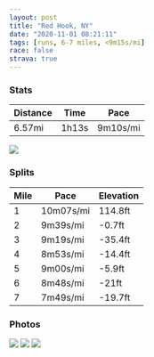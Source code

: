 ```yaml
---
layout: post
title: "Red Hook, NY"
date: "2020-11-01 08:21:11"
tags: [runs, 6-7 miles, <9m15s/mi]
race: false
strava: true
---
```


### Stats

| Distance | Time | Pace |
|----------|------|------|
|6.57mi|1h13s|9m10s/mi|

<img src='https://maps.googleapis.com/maps/api/staticmap?maptype=roadmap&path=enc:}up_G|ktaMc@mDc@wB_@kA_AqAY}@Ga@WkDUaAiBqDi@y@[_@m@cAKWGg@A]HaCJ}@Pg@Ho@XoA@[He@?e@R{ADy@A]Iy@s@}BKe@Ks@Mg@Si@Uc@Se@M_@{@yA[q@KKw@oAcAoAOIMCQ@QEa@@_AKU?YGgAK_@KeAGc@DYRUZETAd@OZIZKNE\KRs@bASP]p@]b@w@t@[d@cBb@_AL]JMH[JOHQBWJk@Xs@T_@FsAh@O?UH[D}Aj@kAXg@Vc@^MCMOMWCODDP`@l@bCN`@i@{AWg@Qw@Yy@CMPZNj@HRVRREnA}@rAk@dCg@^UzAa@HAROXGn@Yf@Ip@UXCj@UpAWfAm@d@g@~@wAp@yANQLc@Vg@Nk@ZeBCm@EYEm@SqAKw@I_B@o@Cm@TmBLg@Jo@Bc@EyA@_@He@l@eAb@k@Rc@TYfA{@v@_@x@e@b@o@bA}BDOZk@Lg@l@_B^}BL_@\eBLkA@]RgAHOb@e@Zc@Xk@\c@fBiDVq@\k@d@g@T?f@V`@Dp@Rz@NLHVF^DhBf@bANhC~@z@NjEZbAGz@?pFZfCVf@V`AfAZb@`@r@z@jApBjARHp@b@hCfAnAXZPNFXTl@X`@VdAlAXh@Vr@t@fA\\d@P~ATf@@f@Gp@E`@Dd@Lt@\b@X`@b@bC|Ap@h@tAxAdAvBVrANjAJ^Pd@Bt@@dDO|@Mf@Q`@KH]x@SPk@v@c@t@Kf@UjBWlFWhAm@tAo@v@aAn@aBl@y@Na@P{A\m@FgA@s@IgABkAT[Ls@f@_@^[b@e@x@e@rAYnAI~ACD?b@Gj@On@E~AIb@IHI@kASABdAXJJJ|@Cf@?j@EjAGd@QtDIr@EvAIh@IrAMz@O^q@dCW|ACh@o@zDEb@?f@MbAK|AMj@KpAIXInBHj@Kt@LhAp@|AJ^NJVd@vBhEd@j@`A~Ap@bBNn@EL[^U`@m@Xk@DiAEaCU]QmC]_Be@SIo@EoA?[EsAAi@D{@R[DKEGKMg@e@gDGq@Sc@}@_@{Bc@k@AeA_@W@{CSe@MQKc@c@CcB@s@PeC?wC_@_FAoC&key=AIzaSyC1MId7bFpkLXNAaYhBSTb8jLyiSqzbDtM&size=800x800&markers=color:yellow|label:S|42.03375,-73.83759&markers=color:green|label:F|42.03382999999997,-73.83818999999993'>

### Splits

| Mile | Pace | Elevation |
|------|------|-----------|
|1|10m07s/mi|114.8ft|
|2|9m39s/mi|-0.7ft|
|3|9m19s/mi|-35.4ft|
|4|8m53s/mi|-14.4ft|
|5|9m00s/mi|-5.9ft|
|6|8m48s/mi|-21ft|
|7|7m49s/mi|-19.7ft|

### Photos
<img src='https://dgtzuqphqg23d.cloudfront.net/hqMRFSmLLORv4tO25Qz_xHg1t4PZyvpl5SREPrAM2NY-614x768.jpg'>

<img src='https://dgtzuqphqg23d.cloudfront.net/ZThwdZouZ4gKhlCnGqQSdnF6mxihFgwBE7By6vKy3xQ-768x576.jpg'>

<img src='https://dgtzuqphqg23d.cloudfront.net/2A4CCOlKqJSZj1g7e8dtfMAv7_swkBK6O6Bw9h4NQ44-576x768.jpg'>
